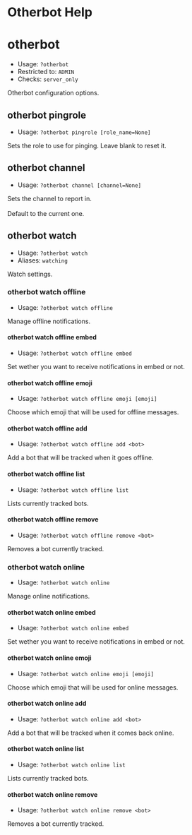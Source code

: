# Otherbot Help

# otherbot
 - Usage: `?otherbot `
 - Restricted to: `ADMIN`
 - Checks: `server_only`

Otherbot configuration options.

## otherbot pingrole
 - Usage: `?otherbot pingrole [role_name=None] `

Sets the role to use for pinging. Leave blank to reset it.

## otherbot channel
 - Usage: `?otherbot channel [channel=None] `

Sets the channel to report in.<br/><br/>Default to the current one.

## otherbot watch
 - Usage: `?otherbot watch `
 - Aliases: `watching`

Watch settings.

### otherbot watch offline
 - Usage: `?otherbot watch offline `

Manage offline notifications.

#### otherbot watch offline embed
 - Usage: `?otherbot watch offline embed `

Set wether you want to receive notifications in embed or not.

#### otherbot watch offline emoji
 - Usage: `?otherbot watch offline emoji [emoji] `

Choose which emoji that will be used for offline messages.

#### otherbot watch offline add
 - Usage: `?otherbot watch offline add <bot> `

Add a bot that will be tracked when it goes offline.

#### otherbot watch offline list
 - Usage: `?otherbot watch offline list `

Lists currently tracked bots.

#### otherbot watch offline remove
 - Usage: `?otherbot watch offline remove <bot> `

Removes a bot currently tracked.

### otherbot watch online
 - Usage: `?otherbot watch online `

Manage online notifications.

#### otherbot watch online embed
 - Usage: `?otherbot watch online embed `

Set wether you want to receive notifications in embed or not.

#### otherbot watch online emoji
 - Usage: `?otherbot watch online emoji [emoji] `

Choose which emoji that will be used for online messages.

#### otherbot watch online add
 - Usage: `?otherbot watch online add <bot> `

Add a bot that will be tracked when it comes back online.

#### otherbot watch online list
 - Usage: `?otherbot watch online list `

Lists currently tracked bots.

#### otherbot watch online remove
 - Usage: `?otherbot watch online remove <bot> `

Removes a bot currently tracked.

